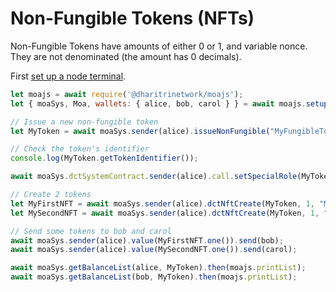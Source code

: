 # Non-Fungible Tokens (NFTs)

Non-Fungible Tokens have amounts of either 0 or 1, and variable nonce. They are not denominated (the amount has 0 decimals).

First [set up a node terminal](../../../../tutorial/src/interaction/interaction-basic.md).

```javascript
let moajs = await require('@dharitrinetwork/moajs');
let { moaSys, Moa, wallets: { alice, bob, carol } } = await moajs.setupInteractive("local-testnet");

// Issue a new non-fungible token
let MyToken = await moaSys.sender(alice).issueNonFungible("MyFungibleToken", "MYTOKEN");

// Check the token's identifier
console.log(MyToken.getTokenIdentifier());

await moaSys.dctSystemContract.sender(alice).call.setSpecialRole(MyToken, alice, "DCTRoleNFTCreate");

// Create 2 tokens
let MyFirstNFT = await moaSys.sender(alice).dctNftCreate(MyToken, 1, "MyFirstNFT", 0, "", "", "https://example.com");
let MySecondNFT = await moaSys.sender(alice).dctNftCreate(MyToken, 1, "MySecondNFT", 0, "", "", "https://example.com");

// Send some tokens to bob and carol
await moaSys.sender(alice).value(MyFirstNFT.one()).send(bob);
await moaSys.sender(alice).value(MySecondNFT.one()).send(carol);

await moaSys.getBalanceList(alice, MyToken).then(moajs.printList);
await moaSys.getBalanceList(bob, MyToken).then(moajs.printList);
```
